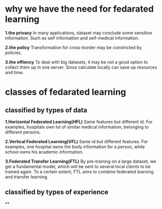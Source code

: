 # why we have the need for fedarated learning

**1.the privacy**
In many applications, dataset may conclude some sensitive information. Such as self information and self-medical information.

**2.the policy**
Transformation for cross-border may be constricted by policies.

**3.the effiency**
To deal with big datasets, it may be not a good option to collect them up in one server. Since calculate locally can save up resources and time.

# classes of fedarated learning

## classified by types of data

**1.Horizontal Federated Learning(HFL)**
Same features but different id.
For examples, hospitals own lot of similar medical information, belonging to different persons.

**2.Vertical Federated Learning(VFL)**
Same id but different features.
For examples, one hospital owns the body information for a person, while school owns his academic information.

**3.Federated Transfer Learning(FTL)**
By pre-training on a large dataset, we get a fundamental model, which will be sent to several local clients to be trained again.
To a certain extent, FTL aims to combine federated learning and transfer learning.

## classified by types of experience

**

